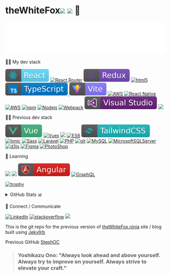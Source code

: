 # theWhiteFox<img src="https://emojis.slackmojis.com/emojis/images/1577447864/7377/hello_fox.gif?1577447864" width="45"/> ![](https://komarev.com/ghpvc/?username=thewhitefox&color=e24c38) 🎉

![](https://github.com/theWhiteFox/theWhiteFox/blob/gh-pages/img/theWhiteFoxLogo04.svg)

👨‍💻 My dev stack
<p>
  <a href="https://reactjs.org/"><img alt="React" src="https://raw.githubusercontent.com/aleen42/badges/master/src/react.svg" /></a>
  <a href="https://reactrouter.com/"><img alt="React Router" src="https://badges.aleen42.com/src/react-router.svg" /></a>
  <a href="https://redux.js.org/"><img alt="Redux" src="https://raw.githubusercontent.com/aleen42/badges/master/src/redux.svg" /></a>
  <a href="https://html.spec.whatwg.org/multipage/#toc-introduction"><img alt="html5" src="https://img.shields.io/badge/-HTML5-E34F26?style=flat-square&    logo=html5&logoColor=white" /></a>
  <a href="https://www.typescriptlang.org/" rel="nofollow">
    <img src="https://raw.githubusercontent.com/aleen42/badges/master/src/typescript.svg" alt="typescript" style="max-width: 100%;">
  </a>
  <a href="https://vitejs.dev/"><img alt="vite" src="https://raw.githubusercontent.com/aleen42/badges/master/src/vitejs.svg" /></a>
  <a href="https://aws.amazon.com/"><img alt="AWS" width="40" height="22" src="https://upload.wikimedia.org/wikipedia/commons/thumb/5/5c/AWS_Simple_Icons_AWS_Cloud.svg/1024px-AWS_Simple_Icons_AWS_Cloud.svg.png" /></a>
  <a href="https://reactnative.dev/"><img height="22" alt="React Native" src="https://img.shields.io/badge/react_native-%2320232a.svg?style=for-the-badge&logo=react&logoColor=%2361DAFB" /></a>
  <a href="https://azure.microsoft.com/en-us/"><img alt="AWS" width="40" height="22" src="https://upload.wikimedia.org/wikipedia/commons/f/fa/Microsoft_Azure.svg" /></a>
  <a href="https://www.npmjs.com/"><img alt="npm" src="https://img.shields.io/badge/-NPM-CB3837?style=flat-square&logo=npm&logoColor=white" /></a>
  <a href="https://nodejs.org/en/"><img alt="Nodejs" src="https://img.shields.io/badge/-Node-43853d?style=flat-square&logo=Node.js&logoColor=white" /></a>
  <a href="https://webpack.js.org/"><img alt="Webpack" src="https://img.shields.io/badge/-Webpack-8DD6F9?style=flat-square&logo=webpack&logoColor=white"       /></a>
  <a href="https://code.visualstudio.com/?wt.mc_id=DX_841432"><img src="https://raw.githubusercontent.com/aleen42/badges/master/src/visual_studio.svg"         alt="visual_studio" style="max-width: 100%;" /></a>
  <a href="https://gridsome.org/"><img src="https://img.shields.io/badge/Gridsome-v0.7-%23399f71" /></a>
</p>

👨‍💻 Previous dev stack

<p>
  <a href="https://vuejs.org/" rel="nofollow"><img src="https://raw.githubusercontent.com/aleen42/badges/master/src/vue.svg" alt="vue 3" /></a>
  <a href="https://vuex.vuejs.org/"><img alt="Vuex" src="https://img.shields.io/badge/Vuex-v4-%236bb983" /></a>
  <a href="https://codepen.io"><img src="https://badges.aleen42.com/src/codepen.svg" /></a>
  <a href="http://vanilla-js.com/"><img alt="ES6" src="https://img.shields.io/badge/%20VanillaJS-ES6-black" /></a>
  <a href="https://tailwindcss.com/"><img alt="tailwind" src="https://raw.githubusercontent.com/aleen42/badges/master/src/tailwindcss.svg" /></a>
  <a href="https://ionicframework.com/"><img alt="Ionic" src="https://img.shields.io/badge/Ionic-v6-blue" /></a>
  <a href="https://sass-lang.com/"><img alt="Sass" src="https://img.shields.io/badge/-Sass-CC6699?style=flat-square&logo=sass&logoColor=white" /></a>
  <a href="https://laravel.com/"><img alt="Laravel" src="https://img.shields.io/badge/Laravel-5.8-%23ff2d20" /></a>
  <a href="https://www.php.net/"><img alt="PHP" src="https://img.shields.io/badge/PHP-%5E8.0-blue" /></a>
  <a href="https://git-scm.com/"><img alt="git" src="https://img.shields.io/badge/-Git-F05032?style=flat-square&logo=git&logoColor=white" /></a>
  <a href="https://www.mysql.com/"><img alt="MySQL" src="https://img.shields.io/badge/MySQL-8.0-%2300758f" /></a>
  <a href="https://www.microsoft.com/en-ie/sql-server/sql-server-downloads"><img height="22" alt="MicrosoftSQLServer" src="https://img.shields.io/badge/Microsoft%20SQL%20Sever-CC2927?style=for-the-badge&logo=microsoft%20sql%20server&logoColor=white" /></a>
  <a href="https://d3js.org"><img alt="d3js" src="https://img.shields.io/badge/-D3.js-F9A03C?style=flat-square&logo=d3.js&logoColor=white" /></a>
    <a href="https://www.figma.com/files/recent?fuid=1153972793693374180"><img height="22" alt="Figma" src="https://img.shields.io/badge/figma-%23F24E1E.svg?style=for-the-badge&logo=figma&logoColor=white" /></a>
  <a href="https://www.adobe.com/ie/products/photoshop.html"><img alt="PhotoShop" src="https://badges.aleen42.com/src/photoshop.svg" /></a>
</p>

🌱 Learning 
<p>
  <a href="https://jestjs.io/"><img src="https://badges.aleen42.com/src/jest_1.svg" /></a>
  <a href="https://nextjs.org"><img src="https://img.shields.io/badge/Next-13-%2300dc82" /></a>
  <a href="https://angular.io/"><img src="https://raw.githubusercontent.com/aleen42/badges/master/src/angular.svg" /></a>
  <a href="https://graphql.org/"><img alt="GraphQL" src="https://img.shields.io/badge/-GraphQL-E10098?style=flat-square&logo=graphql&logoColor=white" /></a>
</p>

[![trophy](https://github-profile-trophy.vercel.app/?username=theWhiteFox&theme=buddhism&no-frame=true&no-bg=true&row=1&column=7)](https://github.com/ryo-ma/github-profile-trophy)

<details>
  - <summary>GitHub Stats 📊</summary>
  <img src = "https://github-readme-stats.vercel.app/api?username=theWhiteFox&show_icons=true&theme=calm&layout=compact&custom_title=theWhiteFox GitHub stats">
  <img src = "https://github-readme-stats.vercel.app/api/top-langs/?username=theWhiteFox&theme=calm">
</details>

🦊 Connect / Communicate
<p>
  <a href="https://www.linkedin.com/in/thewhitefox/" target="_blank"><img alt="LinkedIn" src="https://img.shields.io/badge/linkedin-%230077B5.svg?&style=for-the-badge&logo=linkedin&logoColor=white" /></a> <a href="https://stackoverflow.com/users/1967126/stephen"><img alt="stackoverflow" src="https://badges.aleen42.com/src/stackoverflow.svg" /></a> <a href="https://twitter.com/steTheWhiteFox" ><img src="https://badges.aleen42.com/src/twitter.svg" /></a>
</p>

This is the git repo for the previous version of [theWhiteFox.ninja](https://www.thewhitefox.ninja/) site / blog built using [Jekyllrb](https://jekyllrb.com/) 

Previous GitHub [StephOC](https://github.com/StephOC?tab=overview&from=2021-10-01&to=2021-10-16)

<blockquote><h3>Yoshikazu Ono: "Always look ahead and above yourself. Always try to improve on yourself. Always strive to elevate your craft."</h3></blockquote>
